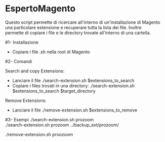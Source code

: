 # EspertoMagento
Questo script permette di ricercare all'interno di un'installazione di Magento una particolare estensione e recuperare tutta la lista dei file. Inoltre permette di copiare i file e le directory trovate all'interno di una cartella.

#1- Installazione
- Copiare i file .sh nella root di Magento
 
#2- Comandi

Search and copy Extensions:
- Lanciare il file ./search-extension.sh $extensions_to_search
- Copiare i files trovati in una directory:
./search-extension.sh $extensions_to_search $target_directory

Remove Extensions:

- Lanciare il file ./remove-extension.sh $extensions_to_remove

#3- Esempi
./search-extension.sh prozoom<br>
./search-extension.sh prozoom ../backup_ext/prozoom/

./remove-extension.sh proozoom

